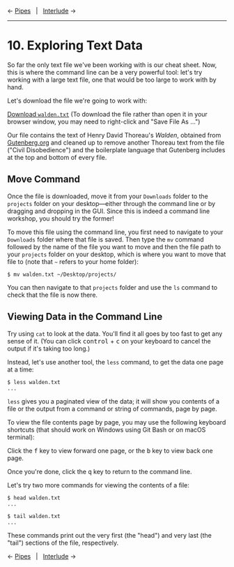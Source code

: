 ← [Pipes](09-pipes.md)&nbsp;&nbsp;&nbsp;|&nbsp;&nbsp;&nbsp;[Interlude](11-interlude.md) →

---

# 10. Exploring Text Data

So far the only text file we've been working with is our cheat sheet. Now, this is where the command line can be a very powerful tool: let's try working with a large text file, one that would be too large to work with by hand.

Let's download the file we're going to work with:

[Download `walden.txt`](https://raw.githubusercontent.com/cdl-geneseo/command-line/fall-20-workshop/files/walden.txt) (To download the file rather than open it in your browser window, you may need to right-click and "Save File As ...")

Our file contains the text of Henry David Thoreau's *Walden*, obtained from [Gutenberg.org](https://www.gutenberg.org/files/205/205-0.txt) and cleaned up to remove another Thoreau text from the file ("Civil Disobedience") and the boilerplate language that Gutenberg includes at the top and bottom of every file. 

## Move Command

Once the file is downloaded, move it from your `Downloads` folder to the `projects` folder on your desktop—either through the command line or by dragging and dropping in the GUI. Since this is indeed a command line workshop, you should try the former!

To move this file using the command line, you first need to navigate to your `Downloads` folder where that file is saved. Then type the `mv` command followed by the name of the file you want to move and then the file path to your `projects` folder on your desktop, which is where you want to move that file to (note that `~` refers to your home folder):

```console
$ mv walden.txt ~/Desktop/projects/
```

You can then navigate to that `projects` folder and use the `ls` command to check that the file is now there.

## Viewing Data in the Command Line

Try using `cat` to look at the data. You'll find it all goes by too fast to get any sense of it. (You can click <kbd>control</kbd> + <kbd>c</kbd> on your keyboard to cancel the output if it's taking too long.)

Instead, let's use another tool, the `less` command, to get the data one page at a time:

```console
$ less walden.txt
...
```

`less` gives you a paginated view of the data; it will show you contents of a file or the output from a command or string of commands, page by page.

To view the file contents page by page, you may use the following keyboard shortcuts (that should work on Windows using Git Bash or on macOS terminal):

Click the <kbd>f</kbd> key to view forward one page, or the <kbd>b</kbd> key to view back one page.

Once you're done, click the <kbd>q</kbd> key to return to the command line.

Let's try two more commands for viewing the contents of a file:

```console
$ head walden.txt
...

$ tail walden.txt
...
```
These commands print out the very first (the "head") and very last (the "tail") sections of the file, respectively.

← [Pipes](09-pipes.md)&nbsp;&nbsp;&nbsp;|&nbsp;&nbsp;&nbsp;[Interlude](11-interlude.md) →